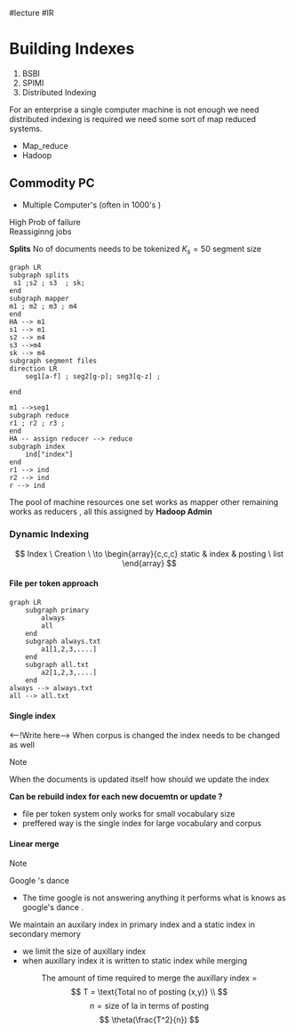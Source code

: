 #lecture #IR 
# Building Indexes
1. BSBI 
2. SPIMI
3. Distributed Indexing

For an enterprise a single computer machine is not enough we need distributed indexing is required we need some sort of map reduced systems. 
- Map_reduce 
- Hadoop 

## Commodity PC 
- Multiple Computer's (often in 1000's )

 High Prob of failure  
	 Reassiginng jobs

**Splits**
No of documents needs to be tokenized 
$K_s = 50 \ \text{segment size}$  


```mermaid 
graph LR 
subgraph splits
 s1 ;s2 ; s3  ; sk;
end
subgraph mapper
m1 ; m2 ; m3 ; m4 
end 
HA --> m1
s1 --> m1 
s2 --> m4 
s3 -->m4
sk --> m4
subgraph segment files
direction LR 
	seg1[a-f] ; seg2[g-p]; seg3[q-z] ;
	
end

m1 -->seg1 
subgraph reduce
r1 ; r2 ; r3 ; 
end
HA -- assign reducer --> reduce
subgraph index 
	ind["index"]
end
r1 --> ind
r2 --> ind
r --> ind
```


The pool of machine resources one set works as mapper other remaining works as reducers , all this assigned by **Hadoop Admin** 

### Dynamic Indexing 
$$ Index \ Creation \ \to \begin{array}{c,c,c} static & index & posting \ list \end{array} $$
#### File per token approach 
```mermaid 
graph LR 
	subgraph primary 
		always
		all
	end
	subgraph always.txt 
		a1[1,2,3,....]
	end
	subgraph all.txt 
		a2[1,2,3,....]
	end
always --> always.txt
all --> all.txt
```
#### Single index 
<--!Write here--> 
When corpus is changed the index needs to be changed as well 

> [!note]
> When the documents is updated itself how should we update the index


**Can be rebuild index for each new docuemtn or update ?**
 - file per token system only works for small vocabulary size 
 - preffered  way is the single index for large vocabulary and corpus
 
 #### Linear merge

> [!note]
> Google 's dance 

- The time google is not answering anything it performs what is knows as 
 google's dance .


We maintain an auxilary index in primary index and a static index in secondary memory 
- we limit the size of auxillary index
- when auxillary index it is written to static index while merging

$$
	\text{The amount of time required to merge the auxillary index = } 
$$
$$ 
 T = \text{Total no of posting (x,y)} \\
 $$
 $$
 n = \text{size of Ia in terms of posting}
$$
$$
	\theta(\frac{T^2}{n})
$$
